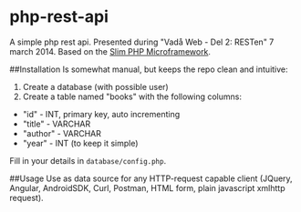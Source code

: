 php-rest-api
============

A simple php rest api. Presented during "Vadå Web - Del 2: RESTen" 7 march 2014. Based on the [Slim PHP Microframework](http://www.slimframework.com/).

##Installation
Is somewhat manual, but keeps the repo clean and intuitive:

1. Create a database (with possible user)
2. Create a table named "books" with the following columns:
  * "id" - INT, primary key, auto incrementing
  * "title" - VARCHAR
  * "author" - VARCHAR
  * "year" - INT (to keep it simple)

Fill in your details in `database/config.php`.

##Usage
Use as data source for any HTTP-request capable client (JQuery, Angular, AndroidSDK, Curl, Postman, HTML form, plain javascript xmlhttp request).
